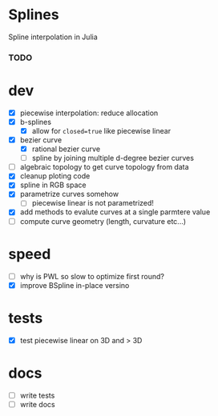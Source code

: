 # Splines
Spline interpolation in Julia


### TODO
# dev
- [x] piecewise interpolation: reduce allocation
- [x] b-splines
  - [x] allow for `closed=true` like piecewise linear
- [x] bezier curve
  - [x] rational bezier curve
  - [ ] spline by joining multiple d-degree bezier curves
- [ ] algebraic topology to get curve topology from data
- [x] cleanup ploting code
- [x] spline in RGB space
- [x] parametrize curves somehow
  - [ ] piecewise linear is not parametrized!
- [x] add methods to evalute curves at a single parmtere value
- [ ] compute curve geometry (length, curvature etc...)

# speed
- [ ] why is PWL so slow to optimize first round?
- [X] improve BSpline in-place versino

# tests
- [x] test piecewise linear on 3D and > 3D 

# docs
- [ ] write tests
- [ ] write docs